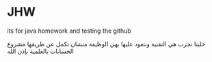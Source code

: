 JHW
===

its for java homework and testing the github

خلينا نجرب هي التقنية ونتعود عليها بهي الوظيفة منشان نكمل عن طريقها مشروع الحسابات بالعلمية بإذن الله
